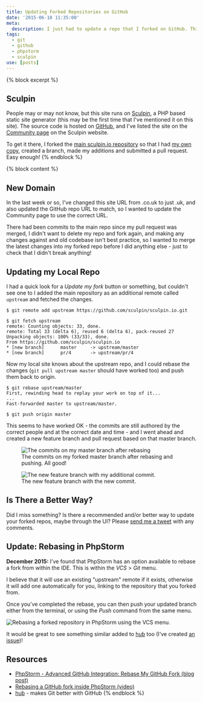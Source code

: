 ```yaml
---
title: Updating Forked Repositories on GitHub
date: '2015-06-18 11:35:00'
meta:
  description: I just had to update a repo that I forked on GitHub. This is how I did it. Did I do it the correct way?
tags:
  - git
  - github
  - phpstorm
  - sculpin
use: [posts]
---
```

{% block excerpt %}
## Sculpin

People may or may not know, but this site runs on [Sculpin](https://sculpin.io/), a PHP based static site generator (this may be the first time that I've mentioned it on this site). The source code is hosted on [GitHub](https://github.com/opdavies/oliverdavies.uk), and I've listed the site on the [Community page](https://sculpin.io/community/) on the Sculpin website.

To get it there, I forked the [main sculpin.io repository](https://github.com/sculpin/sculpin.io) so that I had [my own copy](https://github.com/opdavies/sculpin.io), created a branch, made my additions and submitted a pull request. Easy enough!
{% endblock %}

{% block content %}
## New Domain

In the last week or so, I've changed this site URL from .co.uk to just .uk, and also updated the GitHub repo URL to match, so I wanted to update the Community page to use the correct URL.

There had been commits to the main repo since my pull request was merged, I didn't want to delete my repo and fork again, and making any changes against and old codebase isn't best practice, so I wanted to merge the latest changes into my forked repo before I did anything else - just to check that I didn't break anything!

## Updating my Local Repo

I had a quick look for a *Update my fork* button or something, but couldn't see one to I added the main repository as an additional remote called `upstream` and fetched the changes.

```language-bash
$ git remote add upstream https://github.com/sculpin/sculpin.io.git

$ git fetch upstream
remote: Counting objects: 33, done.
remote: Total 33 (delta 6), reused 6 (delta 6), pack-reused 27
Unpacking objects: 100% (33/33), done.
From https://github.com/sculpin/sculpin.io
* [new branch]      master     -> upstream/master
* [new branch]      pr/4       -> upstream/pr/4
```

Now my local site knows about the upstream repo, and I could rebase the changes (`git pull upstream master` should have worked too) and push them back to origin.

```language-bash
$ git rebase upstream/master
First, rewinding head to replay your work on top of it...
...
Fast-forwarded master to upstream/master.

$ git push origin master
```

This seems to have worked OK - the commits are still authored by the correct people and at the correct date and time - and I went ahead and created a new feature branch and pull request based on that master branch.

<figure>
  <img src="/build/images/blog/forked-github-repo-commits.png" alt="The commits on my master branch after rebasing">
  <figcaption>The commits on my forked master branch after rebasing and pushing. All good!</figcaption>
</figure>

<figure>
  <img src="/build/images/blog/my-commit-to-the-rebased-branch.png" alt="The new feature branch with my additional commit.">
  <figcaption>The new feature branch with the new commit.</figcaption>
</figure>

## Is There a Better Way?

Did I miss something? Is there a recommended and/or better way to update your forked repos, maybe through the UI? Please <a href="https://twitter.com/?status=Rebasing GitHub Forks: @{{ site.twitter.name }}">send me a tweet</a> with any comments.

## Update: Rebasing in PhpStorm

__December 2015:__ I’ve found that PhpStorm has an option available to rebase a fork from within the IDE. This is within the *VCS* > *Git* menu.

I believe that it will use an existing "upstream" remote if it exists, otherwise it will add one automatically for you, linking to the repository that you forked from.

Once you’ve completed the rebase, you can then push your updated branch either from the terminal, or using the *Push* command from the same menu.

![Rebasing a forked repository in PhpStorm using the VCS menu.](/build/images/blog/github-fork-rebase-phpstorm.png)

It would be great to see something similar added to [hub](https://hub.github.com) too (I’ve created [an issue](https://github.com/github/hub/issues/1047))!

## Resources

* [PhpStorm - Advanced GitHub Integration: Rebase My GitHub Fork (blog post)](http://blog.jetbrains.com/idea/2011/02/advanced-github-integration-rebase-my-github-fork/)
* [Rebasing a GitHub fork inside PhpStorm (video)](https://www.youtube.com/watch?v=Twy-dhVgN4k)
* [hub](https://hub.github.com) - makes Git better with GitHub
{% endblock %}
